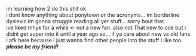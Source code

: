 im learning how 2 do this shit ok<br>
i dont know anything about ponytown or the acronyms... im borderline dyslexic im gonna struggle reading all yer stuff... sorry bout that.<br>
ive liked mhyk for a while <- not a new fan. also not That new to coe but i didnt get super into it until a year ago so... if ya care about new vs old fans<br>
i afk here because i just wanna find other people into the stuff i like too.<br>
<b><i>please be my friend!</i></b>
